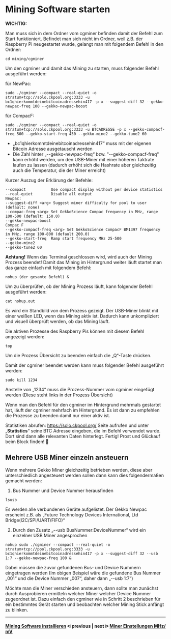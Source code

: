 # Mining Software starten

**WICHTIG:**

Man muss sich in dem Ordner vom cgminer befinden damit der Befehl zum Start funktioniert. Befindet man sich nicht im Ordner, weil z.B. der Raspberry Pi neugestartet wurde, gelangt man mit folgendem Befehl in den Ordner:
```
cd mining/cgminer
```
Um den cgminer und damit das Mining zu starten, muss folgender Befehl ausgeführt werden:

für NewPac:
```
sudo ./cgminer --compact --real-quiet -o stratum+tcp://solo.ckpool.org:3333 -u bc1qhierkommtdeinebitcoinadressehin417 -p x --suggest-diff 32 --gekko-newpac-freq 100 --gekko-newpac-boost
```
für CompacF:
```
sudo ./cgminer --compact --real-quiet -o stratum+tcp://solo.ckpool.org:3333 -u BTCADRESSE -p x --gekko-compacf-freq 500 --gekko-start-freq 450 --gekko-mine2 --gekko-tune2 60
```
- „bc1qhierkommtdeinebitcoinadressehin417“ muss mit der eigenen Bitcoin Adresse ausgetauscht werden
- Die Zahl hinter „--gekko-newpac-freq“ bzw. "--gekko-compacf-freq" kann erhöht werden, um den USB-Miner mit einer höheren Taktrate laufen zu lassen (dadurch erhöht sich die Hashrate aber gleichzeitig auch die Temperatur, die der Miner erreicht)

Kurzer Auszug der Erklärung der Befehle:
```
--compact           Use compact display without per device statistics
--real-quiet        Disable all output
Newpac:
--suggest-diff <arg> Suggest miner difficulty for pool to user (default: none)
--compac-freq <arg> Set GekkoScience Compac frequency in MHz, range 100-500 (default: 150.0)
--gekko-newpac-boost
Compac F
--gekko-compacf-freq <arg> Set GekkoScience CompacF BM1397 frequency in MHz, range 100-800 (default 200.0)
--gekko-start-freq  Ramp start frequency MHz 25-500 
--gekko-mine2 
--gekko-tune2 60
```
**Achtung!** Wenn das Terminal geschlossen wird, wird auch der Mining Prozess beendet!
Damit das Mining im Hintergrund weiter läuft startet man das ganze einfach mit folgendem Befehl:
```
nohup (der gesamte Befehl) &
```
Um zu überprüfen, ob der Mining Prozess läuft, kann folgender Befehl ausgeführt werden:
```
cat nohup.out
```
Es wird ein Standbild von dem Prozess gezeigt.
Der USB-Miner blinkt mit einer weißen LED, wenn das Mining aktiv ist. Dadurch kann unkompliziert und visuell überprüft werden, ob das Mining läuft.

Die aktiven Prozesse des Raspberry Pis können mit diesem Befehl angezeigt werden:
```
top
```
Um die Prozess Übersicht zu beenden einfach die „Q“-Taste drücken.

Damit der cgminer beendet werden kann muss folgender Befehl ausgeführt werden:
```
sudo kill 1234
```
Anstelle von „1234“ muss die Prozess-Nummer vom cgminer eingefügt werden (Diese steht links in der Prozess Übersicht)

Wenn man den Befehl für den cgminer im Hintergrund mehrmals gestartet hat, läuft der cgminer mehrfach im Hintergrund. Es ist dann zu empfehlen die Prozesse zu beenden damit nur einer aktiv ist.

Statistiken abrufen:
https://solo.ckpool.org/
Seite aufrufen und unter „**Statistics**“ seine BTC Adresse eingeben, die im Befehl verwendet wurde. Dort sind dann alle relevanten Daten hinterlegt.
Fertig! Prost und Glückauf beim Block finden! 👷

## Mehrere USB Miner einzeln ansteuern
Wenn mehrere Gekko Miner gleichzeitig betrieben werden, diese aber unterschiedlich angesteuert werden sollen dann kann dies folgendermaßen gemacht werden:
1.	Bus Nummer und Device Nummer herausfinden
```
lsusb
```
Es werden alle verbundenen Geräte aufgelistet. Der Gekko Newpac erscheint z.B. als „Future Technology Devices International, Ltd Bridge(I2C/SPI/UART/FIFO)“

2.	Durch den Zusatz „--usb BusNummer:DeviceNummer“ wird ein einzelner USB Miner angesprochen
```
nohup sudo ./cgminer --compact --real-quiet -o stratum+tcp://pool.ckpool.org:3333 -u bc1qhierkommtdeinebitcoinadressehin417 -p x --suggest-diff 32 --usb 1:7 --gekko-newpac-freq 100 &
```

Dabei müssen die zuvor gefundenen Bus- und Device Nummern eingetragen werden (Im obigen Beispiel wäre die gefundene Bus Nummer „001“ und die Device Nummer „007“, daher dann „--usb 1:7“)

Möchte man die Miner verschieden ansteuern, dann sollte man zunächst durch Ausprobieren ermitteln welcher Miner welcher Device Nummer zugeordnet ist. Dazu einfach den cgminer wie in Schritt 2 beschrieben für ein bestimmtes Gerät starten und beobachten welcher Mining Stick anfängt zu blinken.

---

####  [Mining Software installieren](/install_miner.md)  ᐊ  previous | next  ᐅ  [Miner Einstellungen MHz/ mV](/miner-settings.md)
